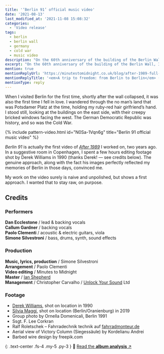 ```yaml
---
title: '‘Berlin 91’ official music video'
date: '2021-08-13'
last_modified_at: '2021-11-08 15:08:32'
categories:
  - 'Video release'
tags:
  - berlin
  - berlin wall
  - germany
  - cold war
  - music video
description: "On the 60th anniversary of the building of the Berlin Wall, I’ve decided to release the last video from my album ‘After 1989’."
excerpt: "On the 60th anniversary of the building of the Berlin Wall, I’ve decided to release the last video from my album <em>After 1989</em>."
mention: true
mentionReplyUrl: 'https://minutestomidnight.co.uk/blog/after-1989-full-story/'
mentionReplyTitle: '<em>A trip to freedom: from Berlin to Berlin</em> (Minutes to Midnight)'
mentionType: reply
---
```

When I visited Berlin for the first time, shortly after the wall collapsed, it was also the first time I fell in love. I wandered through the no man’s land that was Potsdamer Platz at the time, holding my ruby-red hair girlfriend’s hand. I stood still, looking at the buildings on the east side, with their creepy bricked windows facing the west. The German Democratic Republic was history, and so was the Cold War.

{% include pattern-video.html id="N0Sa-1Vqn6g" title="Berlin 91 official music video" %}

_Berlin 91_ is actually the first video of [_After 1989_](/music/after-1989/) I worked on, two years ago. In a suggestive room in Copenhagen, I spent a few hours editing footage shot by Derek Williams in 1990 (thanks Derek! — see credits below). The genuine approach, along with the fact his images perfectly reflected my memories of Berlin in those days, convinced me.

My work on the video surely is naive and unpolished, but shows a first approach. I wanted that to stay raw, on purpose.

## Credits

### Performers

**Dan Ecclestone** / lead & backing vocals  
**Callum Gardner** / backing vocals  
**Paolo Clementi** / acoustic & electric guitars, viola  
**Simone Silvestroni** / bass, drums, synth, sound effects

### Production

**Music, lyrics, production** / Simone Silvestroni  
**Arrangement** / Paolo Clementi  
**Video editing** / Minutes to Midnight  
**Master** / [Ian Shepherd](https://en.wikipedia.org/wiki/Ian_Shepherd)  
**Management** / Christopher Carvalho / [Unlock Your Sound](https://unlockyoursound.com/) Ltd  
### Footage

- [Derek Williams](https://www.nr23.net/), shot on location in 1990
- [Silvia Maggi](https://silviamaggidesign.com/), shot on location (Berlin/Oranienburg) in 2019
- Group photo by Ornella Domenicali, Berlin 1991
- Ssgt. F. Lee Corkran
- Ralf Roletschek – Fahrradechnik technik auf [fahrradmonteur.de](https://fahrradmonteur.de)
- Aerial view of Victory Column (Siegessäule) by Kordelianu Andrei
- Barbed wire design by freepik.com

{: .text-center .fs-4 .my-5 .py-3 }
📖 [Read the **album analysis** ↗︎](/music/after-1989/)